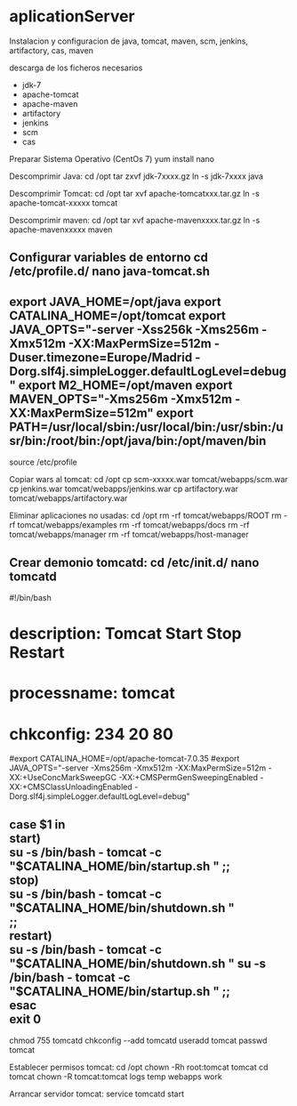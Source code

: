 # aplicationServer
Instalacion y configuracion de java, tomcat, maven, scm, jenkins, artifactory, cas, maven 

descarga de los ficheros necesarios

* jdk-7
* apache-tomcat
* apache-maven
* artifactory
* jenkins
* scm
* cas

Preparar Sistema Operativo (CentOs 7)
yum install nano

Descomprimir Java:
cd /opt
tar zxvf jdk-7xxxx.gz
ln -s jdk-7xxxx java

Descomprimir Tomcat:
cd /opt
tar xvf apache-tomcatxxx.tar.gz
ln -s apache-tomcat-xxxxx tomcat

Descomprimir maven:
cd /opt
tar xvf apache-mavenxxxx.tar.gz
ln -s apache-mavenxxxxx maven

Configurar variables de entorno
cd /etc/profile.d/
nano java-tomcat.sh
--------
export JAVA_HOME=/opt/java
export CATALINA_HOME=/opt/tomcat
export JAVA_OPTS="-server -Xss256k -Xms256m -Xmx512m -XX:MaxPermSize=512m -Duser.timezone=Europe/Madrid -Dorg.slf4j.simpleLogger.defaultLogLevel=debug"
export M2_HOME=/opt/maven
export MAVEN_OPTS="-Xms256m -Xmx512m -XX:MaxPermSize=512m"
export PATH=/usr/local/sbin:/usr/local/bin:/usr/sbin:/usr/bin:/root/bin:/opt/java/bin:/opt/maven/bin
--------
source /etc/profile

Copiar wars al tomcat:
cd /opt
cp scm-xxxxx.war tomcat/webapps/scm.war
cp jenkins.war tomcat/webapps/jenkins.war
cp artifactory.war tomcat/webapps/artifactory.war

Eliminar aplicaciones no usadas:
cd /opt
rm -rf tomcat/webapps/ROOT
rm -rf tomcat/webapps/examples
rm -rf tomcat/webapps/docs
rm -rf tomcat/webapps/manager
rm -rf tomcat/webapps/host-manager

Crear demonio tomcatd:
cd /etc/init.d/
nano tomcatd
----------------------
#!/bin/bash  
# description: Tomcat Start Stop Restart  
# processname: tomcat  
# chkconfig: 234 20 80  
#export CATALINA_HOME=/opt/apache-tomcat-7.0.35
#export JAVA_OPTS="-server -Xms256m -Xmx512m -XX:MaxPermSize=512m -XX:+UseConcMarkSweepGC -XX:+CMSPermGenSweepingEnabled -XX:+CMSClassUnloadingEnabled -Dorg.slf4j.simpleLogger.defaultLogLevel=debug"
 
case $1 in  
  start)  
     su -s /bin/bash - tomcat -c "\$CATALINA_HOME/bin/startup.sh " 
   ;;   
  stop)     
     su -s /bin/bash - tomcat -c "\$CATALINA_HOME/bin/shutdown.sh "  
    ;;   
  restart)  
     su -s /bin/bash - tomcat -c "\$CATALINA_HOME/bin/shutdown.sh " 
     su -s /bin/bash - tomcat -c "\$CATALINA_HOME/bin/startup.sh "
    ;;   
esac      
exit 0
----------------------
chmod 755 tomcatd
chkconfig --add tomcatd
useradd tomcat
passwd tomcat

Establecer permisos tomcat:
cd /opt
chown -Rh root:tomcat tomcat
cd tomcat
chown -R tomcat:tomcat logs temp webapps work

Arrancar servidor tomcat:
service tomcatd start







